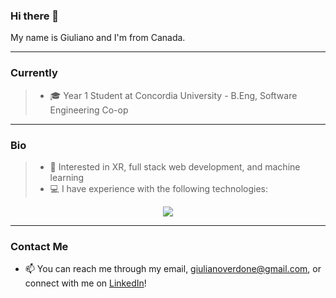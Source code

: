 ### Hi there 👋

My name is Giuliano and I'm from Canada.

<hr>

### Currently

> - 🎓 Year 1 Student at Concordia University - B.Eng, Software Engineering Co-op

<hr>

### Bio
> - 🧠 Interested in XR, full stack web development, and machine learning
> - 💻 I have experience with the following technologies:
<p align="center">
  <a href="Skill_Icons - Java, HTML/CSS/JS, PHP, MySql, Python, C#, Node.js, Linux">
    <img src="https://skillicons.dev/icons?i=java,html,css,js,php,mysql,python,cs,nodejs,linux" />
  </a>
</p>

<hr>

### Contact Me
- 📫 You can reach me through my email, giulianoverdone@gmail.com, or connect with me on [LinkedIn](https://www.linkedin.com/in/giuliano-verdone-33186921b/)!


